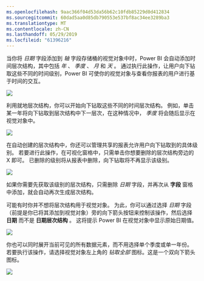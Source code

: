 ```yaml
---
ms.openlocfilehash: 9aac366f04d53da56b62c10fdb85229d0d412834
ms.sourcegitcommit: 60dad5aa0d85db790553e537bf8ac34ee3289ba3
ms.translationtype: MT
ms.contentlocale: zh-CN
ms.lasthandoff: 05/29/2019
ms.locfileid: "61396216"
---
```

当你将 *日期* 字段添加到 *轴* 字段存储桶的视觉对象中时，Power BI 会自动添加时间层次结构，其中包括 *年* 、 *季度* 、 *月* 和 *天* 。 通过执行此操作，让用户向下钻取这些不同的时间级别，Power BI 可使你的视觉对象与查看你报表的用户进行基于时间的交互。

![](media/3-11g-visual-hierarchies-drilling/3-11g_1.png)

利用就地层次结构，你可以开始向下钻取这些不同的时间层次结构。 例如，单击某一年将向下钻取到层次结构中下一层次，在这种情况中， *季度* 将会随后显示在视觉对象中。

![](media/3-11g-visual-hierarchies-drilling/3-11g_2.png)

在自动创建的层次结构中，你还可以管理共享的报表允许用户向下钻取到的具体级别。 若要进行此操作，在可视化窗格中，只需单击你想要删除的层次结构旁边的 X 即可。 已删除的级别将从报表中删除，向下钻取将不再显示该级别。

![](media/3-11g-visual-hierarchies-drilling/3-11g_3.png)

如果你需要先获取该级别的层次结构，只需删除 *日期* 字段，并再次从 **字段** 窗格中添加，就会自动再次生成层次结构。

可能有时你并不想将层次结构用于视觉对象。 为此，你可以通过选择 *日期* 字段（前提是你已将其添加到视觉对象）旁的向下箭头按钮来控制该操作，然后选择 **日期** 而不是 **日期层次结构** 。 这将提示 Power BI 在视觉对象中显示原始日期值。

![](media/3-11g-visual-hierarchies-drilling/3-11g_4.png)

你也可以同时展开当前可见的所有数据元素，而不用选择单个季度或单一年份。 若要执行该操作，请选择视觉对象左上角的 *钻取全部* 图标。这是一个双向下箭头图标。

![](media/3-11g-visual-hierarchies-drilling/3-11g_5.png)

